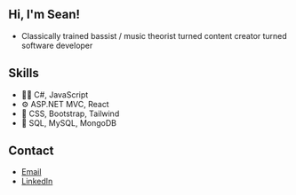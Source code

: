 ## Hi, I'm Sean!
- Classically trained bassist / music theorist turned content creator turned software developer

## Skills
- :man_technologist: C#, JavaScript
- :gear: ASP.NET MVC, React
- :crystal_ball: CSS, Bootstrap, Tailwind
- :open_file_folder: SQL, MySQL, MongoDB

## Contact
- [Email](mailto:smcneil136@gmail.com)
- [LinkedIn](https://www.linkedin.com/in/seanpmcneil/)
